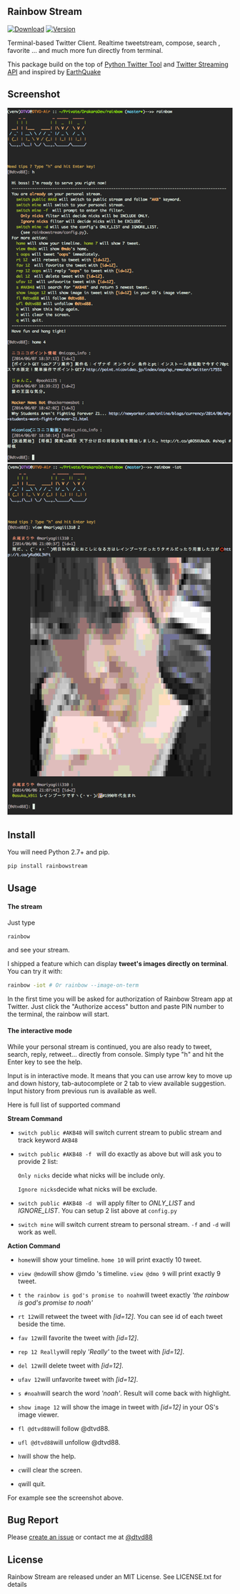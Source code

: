## Rainbow Stream 

[![Download](http://img.shields.io/pypi/dm/rainbowstream.svg?style=flat)](https://pypi.python.org/pypi/rainbowstream/0.0.3)
[![Version](http://img.shields.io/pypi/v/rainbowstream.svg?style=flat)](https://pypi.python.org/pypi/rainbowstream/0.0.3)

Terminal-based Twitter Client. 
Realtime tweetstream, compose, search , favorite ... and much more fun directly from terminal.

This package build on the top of [Python Twitter Tool](http://mike.verdone.ca/twitter/) and [Twitter Streaming API](https://dev.twitter.com/docs/api/streaming) and inspired by [EarthQuake](https://github.com/jugyo/earthquake)

## Screenshot
![v0.0.1](./screenshot/RainbowStream.png)
![v0.0.3](./screenshot/RainbowStreamIOT.png)

## Install
You will need Python 2.7+ and pip.

```bash
pip install rainbowstream
```

## Usage
#### The stream
Just type
```bash
rainbow
```
and see your stream.

I shipped a feature which can display **tweet's images directly on terminal**.
You can try it with:
```bash
rainbow -iot # Or rainbow --image-on-term
```

In the first time you will be asked for authorization of Rainbow Stream app at Twitter.
Just click the "Authorize access" button and paste PIN number to the terminal, the rainbow will start.

#### The interactive mode
While your personal stream is continued, you are also ready to tweet, search, reply, retweet... directly from console.
Simply type "h" and hit the Enter key to see the help.

Input is in interactive mode. It means that you can use arrow key to move up and down history, tab-autocomplete or 2 tab to view available suggestion. Input history from previous run is available as well.

Here is full list of supported command

__Stream Command__
* ```switch public #AKB48``` will switch current stream to public stream and track keyword ```AKB48```

* ```switch public #AKB48 -f ``` will do exactly as above but will ask you to provide 2 list:

    ```Only nicks``` decide what nicks will be include only.

    ```Ignore nicks```decide what nicks will be exclude.

* ```switch public #AKB48 -d ``` will apply filter to *ONLY_LIST* and *IGNORE_LIST*.
You can setup 2 list above at ```config.py```

* ```switch mine``` will switch current stream to personal stream. ```-f``` and ```-d``` will work as well.

__Action Command__

* ```home```will show your timeline. ```home 10``` will print exactly 10 tweet.

* ```view @mdo```will show @mdo 's timeline. ```view @dmo 9``` will print exactly 9 tweet.

* ```t the rainbow is god's promise to noah```will tweet exactly *'the rainbow is god's promise to noah'*

* ```rt 12```will retweet the tweet with *[id=12]*. You can see id of each tweet beside the time.

* ```fav 12```will favorite the tweet with *[id=12]*.

* ```rep 12 Really```will reply *'Really'* to the tweet with *[id=12]*.

* ```del 12```will delete tweet with *[id=12]*.

* ```ufav 12```will unfavorite tweet with *[id=12]*.

* ```s #noah```will search the word *'noah'*. Result will come back with highlight.

* ```show image 12``` will show the image in tweet with *[id=12]* in your OS's image viewer.

* ```fl @dtvd88```will follow @dtvd88.

* ```ufl @dtvd88```will unfollow @dtvd88.

* ```h```will show the help.

* ```c```will clear the screen.

* ```q```will quit.

For example see the screenshot above.

## Bug Report
Please [create an issue](https://github.com/DTVD/rainbowstream/issues/new) 
or contact me at [@dtvd88](https://twitter.com/dtvd88)

## License
Rainbow Stream are released under an MIT License. See LICENSE.txt for details
